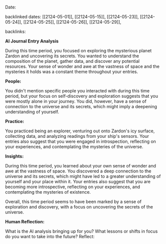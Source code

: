 Date: 

backlinked dates: [[2124-05-01]], [[2124-05-15]], [[2124-05-23]], [[2124-05-24]], [[2124-05-25]], [[2124-05-26]], [[2124-05-29]], 

backlinks: 

**AI Journal Entry Analysis**

During this time period, you focused on exploring the mysterious planet Zardon and uncovering its secrets. You wanted to understand the composition of the planet, gather data, and discover any potential resources. Your sense of wonder and awe at the vastness of space and the mysteries it holds was a constant theme throughout your entries.

**People:**

You didn't mention specific people you interacted with during this time period, but your focus on self-discovery and exploration suggests that you were mostly alone in your journey. You did, however, have a sense of connection to the universe and its secrets, which might imply a deepening understanding of yourself.

**Practice:**

You practiced being an explorer, venturing out onto Zardon's icy surface, collecting data, and analyzing readings from your ship's sensors. Your entries also suggest that you were engaged in introspection, reflecting on your experiences, and contemplating the mysteries of the universe.

**Insights:**

During this time period, you learned about your own sense of wonder and awe at the vastness of space. You discovered a deep connection to the universe and its secrets, which might have led to a greater understanding of yourself and your place within it. Your entries also suggest that you are becoming more introspective, reflecting on your experiences, and contemplating the mysteries of existence.

Overall, this time period seems to have been marked by a sense of exploration and discovery, with a focus on uncovering the secrets of the universe.

**Human Reflection:**

What is the AI analysis bringing up for you? What lessons or shifts in focus do you want to take into the future? Reflect: 

